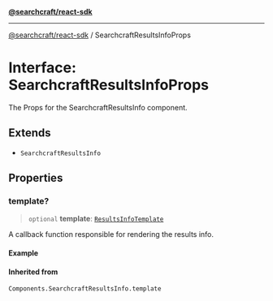 [**@searchcraft/react-sdk**](/reference/sdk/js-react/README.md)

***

[@searchcraft/react-sdk](/reference/sdk/js-react/globals.md) / SearchcraftResultsInfoProps

# Interface: SearchcraftResultsInfoProps

The Props for the SearchcraftResultsInfo component.

## Extends

- `SearchcraftResultsInfo`

## Properties

### template?

> `optional` **template**: [`ResultsInfoTemplate`](/reference/sdk/js-react/type-aliases/ResultsInfoTemplate.md)

A callback function responsible for rendering the results info.

#### Example

#### Inherited from

`Components.SearchcraftResultsInfo.template`
